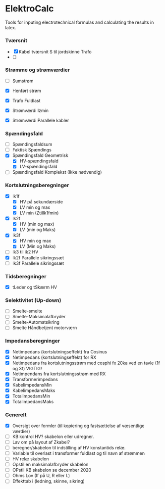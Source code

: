 # ElektroCalc
Tools for inputing electrotechnical formulas and calculating the results in latex.




### Tværsnit
- [x] Kabel tværsnit S til jordskinne Trafo
- [ ] 

### Strømme og strømværdier
- [ ] Sumstrøm
- [x] Henført strøm
- [x] Trafo Fuldlast

- [x] Strømværdi Izmin
- [x] Strømværdi Parallele kabler

### Spændingsfald
- [ ] Spændingsfaldsum
- [ ] Faktisk Spændings
- [x]  Spændingsfald Geometrisk
	- [x] HV-spændingsfald
	- [x] LV-spændingsfald
- [ ] Spændingsfald Komplekst (Ikke nødvendig)

### Kortslutningsberegninger
- [x] Ik1f
	- [x] HV på sekundærside
	- [x] LV min og max
	- [x] LV min (ZtilIk1fmin)
- [x] Ik2f
	- [x] HV (min og max)
	- [x] LV (min og Maks)
- [x] Ik3f
	- [x] HV min og max
	- [x] LV (Min og Maks)
- [ ] Ik3 til ik2 HV
- [x] Ik2f Parallele sikringssæt
- [ ] Ik3f Parallele sikringssæt

### Tidsberegninger
- [x]  tLeder og tSkærm HV

### Selektivitet (Up-down)
- [ ] Smelte-smelte
- [ ] Smelte-Maksimalafbryder
- [ ] Smelte-Automatsikring
- [ ] Smelte Håndbetjent motorværn

### Impedansberegninger
- [x] Netimpedans (kortslutningseffekt) fra Cosinus 
- [x] Netimpedans (kortslutningseffekt) for RX
- [x] Netimpedans fra kortslutningsstrøm med cosphi fx 20ka ved en tavle (1f og 3f) VIGTIG!
- [x] Netimpendans fra kortslutningsstrøm med RX
- [x] Transformerimpedans
- [x] KabelimpedansMin
- [x] KabelimpedansMaks
- [x] TotalimpedansMin
- [x] TotalimpedansMaks

### Generelt
- [x] Oversigt over formler (til kopiering og fastsættelse af væsentlige værdier)
- [ ] KB kontrol HV? skabelon eller udregner.
- [ ] Lav om på layout af Zkabel?
- [ ] beregner/skabelon til indstilling af HV konstantids relæ.
- [ ] Variable til overlast i transformer fuldlast og til navn af strømmen
- [ ] HV relæ skabelon
- [ ] Opstil en maksimalafbryder skabelon
- [ ]  OPstil KB skabelon se december 2020
- [ ] Ohms Lov (If på U, R eller I.)
- [ ] Effekttab i (ledning, skinne, sikring)
